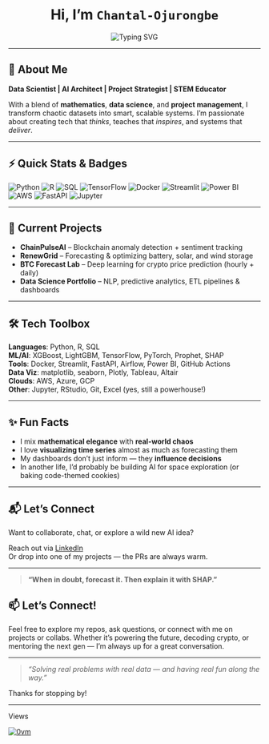 <!-- GitHub Profile README for Chantal Ojurongbe -->

<h1 align="center">Hi, I’m <code>Chantal-Ojurongbe</code></h1>

<p align="center">
  <img src="https://readme-typing-svg.demolab.com?font=Fira+Code&pause=1000&color=7EF7D7&center=true&vCenter=true&width=435&lines=Data+Scientist+%7C+AI+Engineer+%7C+STEM+Mentor;Grid+Optimizer+%7C+Blockchain+Analyzer+%7C+Pythonista;Solving+Real+Problems+with+Real+Data+%F0%9F%94%A5" alt="Typing SVG" />
</p>

---

## 🧠 About Me

**Data Scientist | AI Architect | Project Strategist | STEM Educator**

With a blend of **mathematics**, **data science**, and **project management**, I transform chaotic datasets into smart, scalable systems. I’m passionate about creating tech that *thinks*, teaches that *inspires*, and systems that *deliver*.

---

## ⚡ Quick Stats & Badges

![Python](https://img.shields.io/badge/Python-3776AB?style=for-the-badge&logo=python&logoColor=white)
![R](https://img.shields.io/badge/R-276DC3?style=for-the-badge&logo=r&logoColor=white)
![SQL](https://img.shields.io/badge/SQL-4479A1?style=for-the-badge&logo=postgresql&logoColor=white)
![TensorFlow](https://img.shields.io/badge/TensorFlow-FF6F00?style=for-the-badge&logo=tensorflow&logoColor=white)
![Docker](https://img.shields.io/badge/Docker-2496ED?style=for-the-badge&logo=docker&logoColor=white)
![Streamlit](https://img.shields.io/badge/Streamlit-FF4B4B?style=for-the-badge&logo=streamlit&logoColor=white)
![Power BI](https://img.shields.io/badge/Power%20BI-F2C811?style=for-the-badge&logo=powerbi&logoColor=black)
![AWS](https://img.shields.io/badge/AWS-FF9900?style=for-the-badge&logo=amazonaws&logoColor=white)
![FastAPI](https://img.shields.io/badge/FastAPI-009688?style=for-the-badge&logo=fastapi&logoColor=white)
![Jupyter](https://img.shields.io/badge/Jupyter-F37626?style=for-the-badge&logo=jupyter&logoColor=white)

---

## 🚀 Current Projects

- **ChainPulseAI** – Blockchain anomaly detection + sentiment tracking
- **RenewGrid** – Forecasting & optimizing battery, solar, and wind storage
- **BTC Forecast Lab** – Deep learning for crypto price prediction (hourly + daily)
- **Data Science Portfolio** – NLP, predictive analytics, ETL pipelines & dashboards

---

## 🛠️ Tech Toolbox

**Languages**: Python, R, SQL  
**ML/AI**: XGBoost, LightGBM, TensorFlow, PyTorch, Prophet, SHAP  
**Tools**: Docker, Streamlit, FastAPI, Airflow, Power BI, GitHub Actions  
**Data Viz**: matplotlib, seaborn, Plotly, Tableau, Altair  
**Clouds**: AWS, Azure, GCP  
**Other**: Jupyter, RStudio, Git, Excel (yes, still a powerhouse!)

---

## ✨ Fun Facts

- I mix **mathematical elegance** with **real-world chaos**
- I love **visualizing time series** almost as much as forecasting them
- My dashboards don’t just inform — they **influence decisions**
- In another life, I’d probably be building AI for space exploration (or baking code-themed cookies)

---

## 📬 Let’s Connect

Want to collaborate, chat, or explore a wild new AI idea?

Reach out via [LinkedIn](https://linkedin.com/in/chantal-ojurongbe-231b56139/)  
Or drop into one of my projects — the PRs are always warm.

---

> **“When in doubt, forecast it. Then explain it with SHAP.”** 

## 📫 Let’s Connect!

Feel free to explore my repos, ask questions, or connect with me on projects or collabs. Whether it’s powering the future, decoding crypto, or mentoring the next gen — I’m always up for a great conversation.

---

> *“Solving real problems with real data — and having real fun along the way.”*

Thanks for stopping by!

---

Views

<a href="https://www.youtube.com/watch?v=ZxZ1I1yTCUI&ab_channel=Joshwin"> 
<img src="https://profile-counter.glitch.me/cojurongbe333/count.svg" alt="0vm" />
</a>

<!---
cojurongbe333/cojurongbe333 is a ✨ special ✨ repository because its `README.md` (this file) appears on your GitHub profile.
You can click the Preview link to take a look at your changes.
--->

